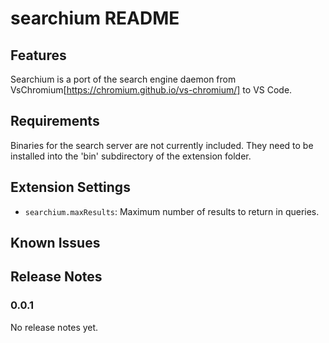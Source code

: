 # searchium README

## Features

Searchium is a port of the search engine daemon from VsChromium[https://chromium.github.io/vs-chromium/] to VS Code.

## Requirements

Binaries for the search server are not currently included. They need to be installed into the 'bin' subdirectory of the extension folder.

## Extension Settings

* `searchium.maxResults`: Maximum number of results to return in queries.

## Known Issues

## Release Notes

### 0.0.1

No release notes yet.
